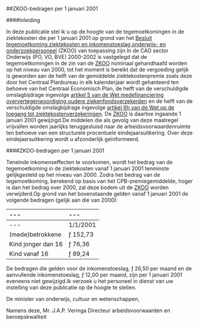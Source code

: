 <meta http-equiv='Content-Type' content='text/html; charset=utf-8' />

##ZKOO-bedragen per 1 januari 2001

####Inleiding

In deze publicatie stel ik u op de hoogte van de tegemoetkomingen in de ziektekosten die per 1 januari 2001 op grond van het [Besluit tegemoetkoming ziektekosten en inkomenstoeslag onderwijs- en onderzoekpersoneel](../../../../../../../AMvB/besluit/tegemoetkoming/ziektekosten/en/inkomenstoeslag/onderwijs-/en/etc/BWBR0007326/README.md) (ZKOO) van toepassing zijn.In de CAO sector Onderwijs (PO, VO, BVE) 2000-2002 is vastgelegd dat de tegemoetkomingen in de zin van de [ZKOO](../../../../../../../AMvB/besluit/tegemoetkoming/ziektekosten/en/inkomenstoeslag/onderwijs-/en/etc/BWBR0007326/README.md) nominaal gehandhaafd worden op het niveau van 2000, tot het moment is bereikt dat de vergoeding gelijk is geworden aan de helft van de gemiddelde ziektekostenpremie zoals deze door het Centraal Planbureau in elk kalenderjaar wordt gehanteerd ten behoeve van het Centraal Economisch Plan, de helft van de verschuldigde omslagbijdrage ingevolge [artikel 5 van de Wet medefinanciering oververtegenwoordiging oudere ziekenfondsverzekerden](../../../../../../../wet/wet/medefinanciering/oververtegenwoordiging/oudere/ziekenfondsverzekerden/BWBR0003933/README.md) en de helft van de verschuldigde omslagbijdrage ingevolge [artikel 6h van de Wet op de toegang tot ziektekostenverzekeringen](../../../../../../../wet/wet/op/de/toegang/tot/ziektekostenverzekeringen/BWBR0003934/README.md). De [ZKOO](../../../../../../../AMvB/besluit/tegemoetkoming/ziektekosten/en/inkomenstoeslag/onderwijs-/en/etc/BWBR0007326/README.md) is daartoe ingaande 1 januari 2001 gewijzigd.De middelen die als gevolg van deze maatregel vrijvallen worden jaarlijks teruggesluisd naar de arbeidsvoorwaardenruimte ten behoeve van een structurele procentuele eindejaarsuitkering. Over deze eindejaarsuitkering wordt u afzonderlijk geïnformeerd.

####ZKOO-bedragen per 1 januari 2001

Teneinde inkomenseffecten te voorkomen, wordt het bedrag van de tegemoetkoming in de ziektekosten vanaf 1 januari 2001 tenminste gelijkgesteld op het niveau van 2000. Zodra het bedrag van de tegemoetkoming, berekend op basis van het CPB-premiegemiddelde, hoger is dan het bedrag over 2000, zal deze bodem uit de [ZKOO](../../../../../../../AMvB/besluit/tegemoetkoming/ziektekosten/en/inkomenstoeslag/onderwijs-/en/etc/BWBR0007326/README.md) worden verwijderd.Op grond van het bovenstaande gelden vanaf 1 januari 2001 de volgende bedragen (gelijk aan die van 2000):

| --- | --- |
|:---|:---|
| --- |1/1/2001 |
|(mede)betrokkene |ƒ 152,73 |
|Kind jonger dan 16 |ƒ 76,36 |
|Kind vanaf 16 |ƒ 89,24 |

De bedragen die gelden voor de inkomenstoeslag, ƒ 26,50 per maand en de aanvullende inkomenstoeslag, ƒ 12,00 per maand, zijn per 1 januari 2001 eveneens niet gewijzigd.Ik verzoek u het personeel in dienst van uw instelling van deze publicatie op de hoogte te stellen. 

De 
minister van onderwijs, cultuur en wetenschappen, 

Namens deze, 
Mr. J.A.P. Veringa  Directeur arbeidsvoorwaarden en beroepskwaliteit  
